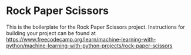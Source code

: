 # Rock Paper Scissors

This is the boilerplate for the Rock Paper Scissors project. Instructions for building your project can be found at <https://www.freecodecamp.org/learn/machine-learning-with-python/machine-learning-with-python-projects/rock-paper-scissors>

